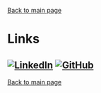 [Back to main page](./../README.md)

# Links

[![LinkedIn](https://img.shields.io/badge/LinkedIn-0077B5?style=for-the-badge&logo=linkedin&logoColor=white)](https://www.linkedin.com/in/?/)
[![GitHub](https://img.shields.io/badge/GitHub-100000?style=for-the-badge&logo=github&logoColor=white)](https://github.com/?)
---

[Back to main page](./../README.md)
